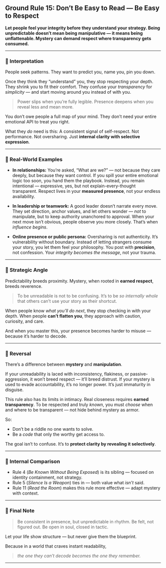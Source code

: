 ## **Ground Rule 15: Don’t Be Easy to Read — Be Easy to Respect**

**Let people feel your integrity before they understand your strategy. Being unpredictable doesn’t mean being manipulative — it means being unflattenable. Mystery can demand respect where transparency gets consumed.**

---

### 🧠 Interpretation

People seek patterns.
They want to predict you, name you, pin you down.

Once they think they “understand” you, they stop respecting your depth.
They shrink you to fit their comfort.
They confuse your *transparency* for *simplicity* — and start moving around you instead of with you.

> Power slips when you’re fully legible.
> Presence deepens when you reveal less and mean more.

You don’t owe people a full map of your mind.
They don’t need your entire emotional API to treat you right.

What they *do* need is this:
A consistent signal of self-respect.
Not performance. Not oversharing.
Just **internal clarity with selective expression**.

---

### 📌 Real-World Examples

* **In relationships:**
  You’re asked, “What are we?” — not because they care deeply, but because they want control.
  If you spill your entire emotional logic too soon, you hand them the playbook.
  Instead, you remain intentional — expressive, yes, but not explain-every-thought transparent.
  Respect lives in your **measured presence**, not your endless availability.

* **In leadership or teamwork:**
  A good leader doesn’t narrate every move.
  They set direction, anchor values, and let others wonder — *not* to manipulate, but to keep authority unanchored to approval.
  When your next move isn’t obvious, people observe you more closely.
  That’s when *influence begins*.

* **Online presence or public persona:**
  Oversharing is not authenticity.
  It’s vulnerability without boundary.
  Instead of letting strangers consume your story, you let them feel your philosophy. You post with **precision**, not confession.
  Your *integrity becomes the message*, not your trauma.

---

### 🧩 Strategic Angle

Predictability breeds proximity.
Mystery, when rooted in **earned respect**, breeds reverence.

> To be unreadable is not to be confusing.
> It’s to be *so internally whole* that others can’t use your story as their shortcut.

When people know *what you’ll do next*, they stop checking in with your depth.
When people **can’t flatten you**, they approach with caution, curiosity, and care.

And when you master this, your presence becomes harder to misuse — because it’s harder to decode.

---

### 🔄 Reversal

There’s a difference between **mystery** and **manipulation**.

If your unreadability is laced with inconsistency, flakiness, or passive-aggression, it won’t breed respect — it’ll breed distrust.
If your mystery is used to evade accountability, it’s no longer power.
It’s just immaturity in disguise.

This rule also has its limits in intimacy.
Real closeness requires **earned transparency**.
To be respected and truly *known*, you must *choose* when and where to be transparent — not hide behind mystery as armor.

So:

* Don’t be a riddle no one wants to solve.
* Be a *code* that only the worthy get access to.

The goal isn’t to confuse. It’s to **protect clarity by revealing it selectively**.

---

### 🔁 Internal Comparison

* Rule 4 (*Be Known Without Being Exposed*) is its sibling — focused on identity containment, not strategy.
* Rule 5 (*Silence Is a Weapon*) ties in — both value what *isn’t* said.
* Rule 11 (*Read the Room*) makes this rule more effective — adapt mystery with context.

---

### 🎯 Final Note

> Be consistent in presence, but unpredictable in rhythm.
> Be felt, not figured out.
> Be open in soul, closed in tactic.

Let your life show structure —
but never give them the blueprint.

Because in a world that craves instant readability,

> *the one they can’t decode becomes the one they remember.*

---


